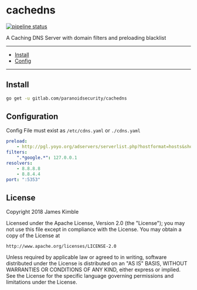 # cachedns
[![pipeline status](https://gitlab.com/paranoidsecurity/cachedns/badges/master/pipeline.svg)](https://gitlab.com/paranoidsecurity/cachedns/commits/master)

A Caching DNS Server with domain filters and preloading blacklist

---
* [Install](#install)
* [Config](#config)

---

## Install
```sh
go get -u gitlab.com/paranoidsecurity/cachedns
```

## Configuration
Config File must exist as `/etc/cdns.yaml` or `./cdns.yaml`
```yaml
preload:
    - http://pgl.yoyo.org/adservers/serverlist.php?hostformat=hosts&showintro=0&mimetype=plaintext
filters:
    ".*google.*": 127.0.0.1
resolvers:
    - 8.8.8.8
    - 8.8.4.4
port: ":5353"
```

## License

Copyright 2018 James Kimble

Licensed under the Apache License, Version 2.0 (the "License");
you may not use this file except in compliance with the License.
You may obtain a copy of the License at

    http://www.apache.org/licenses/LICENSE-2.0

Unless required by applicable law or agreed to in writing, software
distributed under the License is distributed on an "AS IS" BASIS,
WITHOUT WARRANTIES OR CONDITIONS OF ANY KIND, either express or implied.
See the License for the specific language governing permissions and
limitations under the License.
